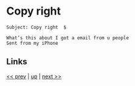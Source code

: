 # Copy right

    Subject: Copy right  $

    What’s this about I got a email from u people 
    Sent from my iPhone

## Links

[<< prev](2021-09-01.md) | [up](../) | [next >> ](2021-09-12.md)
